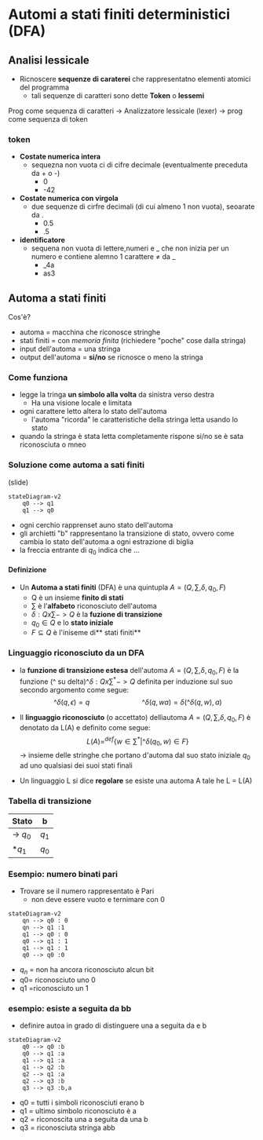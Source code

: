 # Automi a stati finiti deterministici (DFA)
	
## Analisi lessicale
- Ricnoscere **sequenze di caraterei** che rappresentatno elementi atomici del programma
	- tali sequenze di caratteri sono dette **Token** o **lessemi** 

Prog come sequenza di caratteri -> Analizzatore lessicale (lexer) -> prog come sequenza di token

### token
- **Costate numerica intera**
	- sequezna non vuota ci di cifre decimale (eventualmente preceduta da + o -)
		- 0
		- -42
- **Costate numerica con virgola**
	- due sequenze di cirfre decimali (di cui almeno 1 non vuota), seoarate da .
		- 0.5
		- .5     
- **identificatore**
	- sequena non vuota di lettere,numeri e _ che non inizia per un numero e contiene alemno 1 carattere  $\neq$ da _
		- _4a
		- as3

## Automa a stati finiti
Cos'è?
- automa = macchina che riconosce stringhe
- stati finiti = con *memoria finita* (richiedere "poche" cose dalla stringa)
- input dell'automa = una stringa
- output dell'automa = **si/no** se ricnosce o meno la stringa

### Come funziona
- legge la tringa **un simbolo alla volta** da sinistra verso destra
	- Ha una visione locale e limitata
- ogni carattere letto altera lo stato dell'automa
	- l'automa "ricorda"    le caratteristiche della stringa letta usando lo stato
- quando la stringa è stata letta completamente rispone si/no se è sata riconosciuta o mneo

### Soluzione come automa a sati finiti
(slide)
```mermaid 
stateDiagram-v2
	q0 --> q1
	q1 --> q0

```
- ogni cerchio rapprenset auno stato dell'automa
- gli archietti "b" rappresentano la transizione di stato, ovvero come cambia lo stato dell'automa a ogni estrazione di biglia
- la freccia entrante di $q_0$ indica che ...

#### Definizione
- Un **Automa a stati finiti** (DFA) è una quintupla $A=(Q,\sum,\delta,q_0,F)$
	- Q è un insieme **finito di stati**
	- $\sum$ è l'**alfabeto** riconosciuto dell'automa
	- $\delta:Qx\sum -> Q$ è la **fuzione di transizione**
	- $q_0 \in Q$ e lo **stato iniziale**
	- $F \subseteq Q$ è l'iniseme di** stati finiti**

### Linguaggio riconosciuto da un DFA
- la **funzione di transizione estesa** dell'automa $A = (Q, \sum, \delta, q_0, F)$ è la funzione (^ su delta)$\^{\delta} : Q x \sum^* -> Q$ definita per induzione sul suo secondo argomento come segue:
$$\^{\delta} (q,\epsilon)=q \ \ \ \ \ \ \ \ \ \ \  \ \ \ \ \ \ \ \ \ \ \ \ \ \ \ \ \^{\delta} (q,wa) = \delta(\^{\delta} (q,w),a)$$

- Il **linguaggio riconosciuto** (o accettato) dellìautoma $A = (Q, \sum, \delta, q_0, F)$ è denotato da L(A) e definito come segue:
$$L(A)=^{def}\{w \in \sum^* | \^{\delta}(q_0,w) \in F\}$$ -> insieme delle stringhe che portano d'automa dal suo stato iniziale $q_0$ ad uno qualsiasi dei suoi stati finali

- Un linguaggio L si dice **regolare** se esiste una automa A tale he L = L(A)

### Tabella di transizione
| Stato | b|
|---|---|
| -> $q_0$| $q_1$|
|\*$q_1$ | $q_0$  |

### Esempio: numero binati pari
- Trovare se il numero rappresentato è Pari
	- non deve essere vuoto e ternimare con 0
	
	
```mermaid 
stateDiagram-v2 
	qn --> q0 : 0
	qn --> q1 :1
	q1 --> q0 : 0
	q0 --> q1 : 1
	q1 --> q1 : 1
	q0 --> q0 :0

```

- $q_n$ = non ha ancora riconosciuto alcun bit
- q0= riconosciuto uno 0
- q1 =riconosciuto un 1

### esempio: esiste a seguita da bb
- definire autoa in grado di distinguere una a seguita da e b
```mermaid 
stateDiagram-v2 
	q0 --> q0 :b
	q0 --> q1 :a
	q1 --> q1 :a
	q1 --> q2 :b
	q2 --> q1 :a
	q2 --> q3 :b
	q3 --> q3 :b,a

```

- q0 = tutti i simboli riconosciuti erano b
- q1 = ultimo simbolo riconosciuto è a
- q2 = riconoscita una a seguita da una b
- q3 = riconosciuta stringa abb